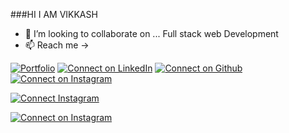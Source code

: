 ###HI I AM VIKKASH 

- 👯 I’m looking to collaborate on ... Full stack web Development
- 📫 Reach me ->

[![Portfolio](https://img.shields.io/badge/my%20Portfolio-042549?style=for-the-badge&logo=moleculer&logoColor=white)](https://muthaiyan.me/)
[![Connect on LinkedIn](https://img.shields.io/badge/LinkedIn-0077B5?style=for-the-badge&logo=linkedin&logoColor=white)](https://www.linkedin.com/in/muthaiyanmani/)
[![Connect on Github](https://img.shields.io/badge/GitHub-100000?style=for-the-badge&logo=github&logoColor=white)](https://github.com/muthaiyanmani)
[![Connect on Instagram](https://img.shields.io/badge/Instagram-E4405F?style=for-the-badge&logo=instagram&logoColor=white)](https://www.instagram.com/imuthaiyan/)











[![Connect  Instagram](https://img.shields.io/badge/Instagram-E405F?style=for-the-badge&logo=instagram&logoColor=black)](https://www.instagram.com/imuthaiyan/)



[![Connect on Instagram](https://img.shields.io/badge/Instagram-E4405F?style=for-the-badge&logo=c&logoColor=white)](https://www.instagram.com/imuthaiyan/)
